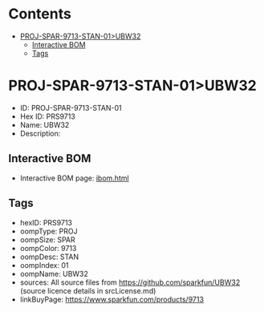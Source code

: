 



Contents
========

* [PROJ-SPAR-9713-STAN-01>UBW32](#proj-spar-9713-stan-01ubw32)
	* [Interactive BOM](#interactive-bom)
	* [Tags](#tags)

# PROJ-SPAR-9713-STAN-01>UBW32

- ID: PROJ-SPAR-9713-STAN-01
- Hex ID: PRS9713
- Name: UBW32
- Description: 

## Interactive BOM

- Interactive BOM page: [ibom.html](kicad/bom/ibom.html)

## Tags

- hexID: PRS9713
- oompType: PROJ
- oompSize: SPAR
- oompColor: 9713
- oompDesc: STAN
- oompIndex: 01
- oompName: UBW32
- sources: All source files from https://github.com/sparkfun/UBW32 (source licence details in srcLicense.md)
- linkBuyPage: https://www.sparkfun.com/products/9713
